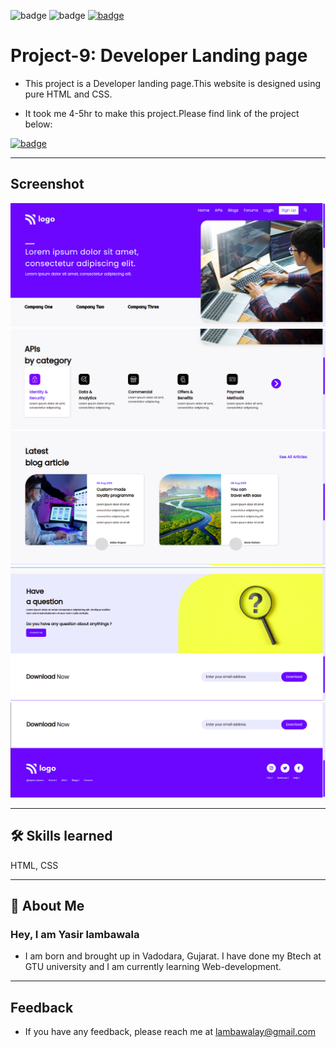 ![badge](https://img.shields.io/badge/MADE%20WITH-HTML%20%26%20CSS-blue)
![badge](https://img.shields.io/badge/TIME%20TAKEN-4--5hrs-red)
[![badge](https://img.shields.io/badge/SEE%20DEMO%20-VISIT-green)](https://project9-27722.netlify.app/)

# Project-9: Developer Landing page

- This project is a Developer landing page.This website is designed using pure HTML and CSS.

- It took me 4-5hr to make this project.Please find link of the project below:

[![badge](https://img.shields.io/badge/LINK%20OF-PROJECT--9-red)](https://project9-27722.netlify.app/)

---

## Screenshot

![App Screenshot](<./project-9%20ss/project9-1%20(1).png>)
![App Screenshot](./project-9%20ss/project9-2.png)
![App Screenshot](./project-9%20ss/project9-3.png)
![App Screenshot](./project-9%20ss/project9-4.png)
![App Screenshot](./project-9%20ss/project9-5.png)

---

## 🛠 Skills learned

HTML, CSS

---

## 🚀 About Me

### Hey, I am Yasir lambawala

- I am born and brought up in Vadodara, Gujarat. I have done my Btech at GTU university and I am currently learning Web-development.

---

## Feedback

- If you have any feedback, please reach me at lambawalay@gmail.com
